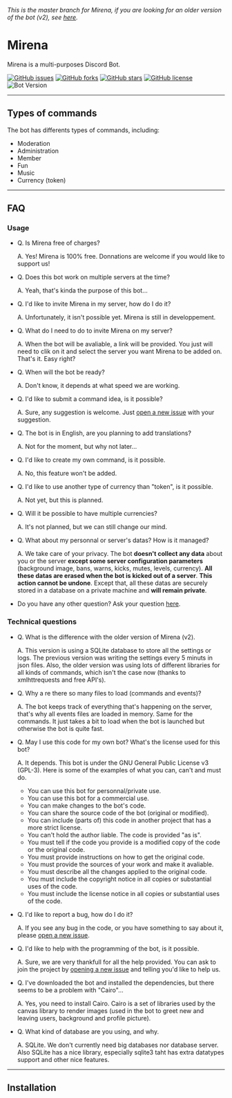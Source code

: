 *This is the master branch for Mirena, if you are looking for an older version of the bot (v2), see [here](https://github.com/MirenaBOT/Mirena-v2).*

# Mirena

Mirena is a multi-purposes Discord Bot.

[![GitHub issues](https://img.shields.io/github/issues/MirenaBOT/Mirena.svg)](https://github.com/MirenaBOT/Mirena/issues)   [![GitHub forks](https://img.shields.io/github/forks/MirenaBOT/Mirena.svg)](https://github.com/MirenaBOT/Mirena/network)    [![GitHub stars](https://img.shields.io/github/stars/MirenaBOT/Mirena.svg)](https://github.com/MirenaBOT/Mirena/stargazers) [![GitHub license](https://img.shields.io/github/license/MirenaBOT/Mirena.svg)](https://github.com/MirenaBOT/Mirena/blob/master/LICENSE)    ![Bot Version](https://img.shields.io/badge/version-3.0-yellow.svg)

---

## Types of commands

The bot has differents types of commands, including:
* Moderation
* Administration
* Member
* Fun
* Music
* Currency (token)

---

## FAQ

### Usage

* Q. Is Mirena free of charges?

    A. Yes! Mirena is 100% free. Donnations are welcome if you would like to support us!

* Q. Does this bot work on multiple servers at the time?

    A. Yeah, that's kinda the purpose of this bot...

* Q. I'd like to invite Mirena in my server, how do I do it?

    A. Unfortunately, it isn't possible yet. Mirena is still in developpement.

* Q. What do I need to do to invite Mirena on my server?

    A. When the bot will be avaliable, a link will be provided. You just will need to clik on it and select the server you want Mirena to be added on. That's it. Easy right?

* Q. When will the bot be ready?

    A. Don't know, it depends at what speed we are working.

* Q. I'd like to submit a command idea, is it possible?

    A. Sure, any suggestion is welcome. Just [open a new issue](https://github.com/MirenaBOT/Mirena-v2/issues/new) with your suggestion.

* Q. The bot is in English, are you planning to add translations?

    A. Not for the moment, but why not later...

* Q. I'd like to create my own command, is it possible.

    A. No, this feature won't be added.

* Q. I'd like to use another type of currency than "token", is it possible.

    A. Not yet, but this is planned.

* Q. Will it be possible to have multiple currencies?

    A. It's not planned, but we can still change our mind.

* Q. What about my personnal or server's datas? How is it managed?

    A. We take care of your privacy. The bot **doesn't collect any data** about you or the server **except some server configuration parameters** (background image, bans, warns, kicks, mutes, levels, currency). **All these datas are erased when the bot is kicked out of a server**. **This action cannot be undone**. Except that, all these datas are securely stored in a database on a private machine and **will remain private**.

* Do you have any other question? Ask your question [here](https://github.com/MirenaBOT/Mirena-v2/issues/new).

### Technical questions

* Q. What is the difference with the older version of Mirena (v2).

    A. This version is using a SQLite database to store all the settings or logs. The previous version was writing the settings every 5 minuts in json files. Also, the older version was using lots of different libraries for all kinds of commands, which isn't the case now (thanks to xmlhttrequests and free API's).

* Q. Why a re there so many files to load (commands and events)?

    A. The bot keeps track of everything that's happening on the server, that's why all events files are loaded in memory. Same for the commands. It just takes a bit to load when the bot is launched but otherwise the bot is quite fast.

* Q. May I use this code for my own bot? What's the license used for this bot?

    A. It depends. This bot is under the GNU General Public License v3 (GPL-3). Here is some of the examples of what you can, can't and must do.

    * You can use this bot for personnal/private use.
    * You can use this bot for a commercial use.
    * You can make changes to the bot's code.
    * You can share the source code of the bot (original or modified).
    * You can include (parts of) this code in another project that has a more strict license.
    * You can't hold the author liable. The code is provided "as is".
    * You must tell if the code you provide is a modified copy of the code or the original code.
    * You must provide instructions on how to get the original code.
    * You must provide the sources of your work and make it avaliable.
    * You must describe all the changes applied to the original code.
    * You must include the copyright notice in all copies or substantial uses of the code.
    * You must include the license notice in all copies or substantial uses of the code.

* Q. I'd like to report a bug, how do I do it?

    A. If you see any bug in the code, or you have something to say about it, please [open a new issue](https://github.com/MirenaBOT/Mirena-v2/issues/new).

* Q. I'd like to help with the programming of the bot, is it possible.

    A. Sure, we are very thankfull for all the help provided. You can ask to join the project by [opening a new issue](https://github.com/MirenaBOT/Mirena-v2/issues/new) and telling you'd like to help us.

* Q. I've downloaded the bot and installed the dependencies, but there seems to be a problem with "Cairo"...

    A. Yes, you need to install Cairo. Cairo is a set of libraries used by the canvas library to render images (used in the bot to greet new and leaving users, background and profile picture).

* Q. What kind of database are you using, and why.

    A. SQLite. We don't currently need big databases nor database server. Also SQLite has a nice library, especially sqlite3 taht has extra datatypes support and other nice features.

---

## Installation